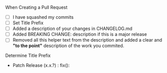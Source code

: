 When Creating a Pull Request
- [ ] I have squashed my commits
- [ ] Set Title Prefix
- [ ] Added a description of your changes in CHANGELOG.md
- [ ] Added BREAKING CHANGE: description if this is a major release
- [ ] Removed all this helper text from the description and added a clear and **"to the point"** description of the work you commited.

Determine Title Prefix
- Patch Release (x.x.?) : fix(<system>): <Title>
- Minor Release (x.?.x) : feat(<system>): <Title>
- Major Release (?.x.x) : Include a "BREAKING CHANGE:" section in the bottom of this PR

Read more about the format https://github.com/angular/angular/blob/main/CONTRIBUTING.md#-commit-message-format

If Major Release add the following:
BREAKING CHANGE: <A description of the breaking change>